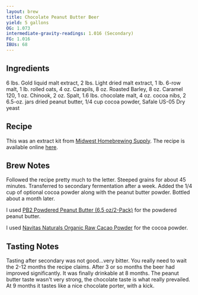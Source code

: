 ```yaml
---
layout: brew
title: Chocolate Peanut Butter Beer
yield: 5 gallons
OG: 1.073
intermediate-gravity-readings: 1.016 (Secondary)
FG: 1.016
IBUs: 68
---
```


## Ingredients
6 lbs. Gold liquid malt extract, 2 lbs. Light dried malt extract, 1 lb. 6-row malt, 1 lb. rolled oats, 4 oz. Carapils, 8 oz. Roasted Barley, 8 oz. Caramel 120, 1 oz. Chinook, 2 oz. Spalt, 1.6 lbs. chocolate malt, 4 oz. cocoa nibs, 2 6.5-oz. jars dried peanut butter, 1/4 cup cocoa powder, Safale US-05 Dry yeast

## Recipe
This was an extract kit from [Midwest Homebrewing Supply](http://www.midwestsupplies.com/chocolate-covered-beavr-nutz-beer-kit.html).  The recipe is available online [here](http://www.midwestsupplies.com/media/downloads/431/BEAVR%20Nutz%20Instructions%20v.2.pdf).

## Brew Notes
Followed the recipe pretty much to the letter. Steeped grains for about 45 minutes.  Transferred to secondary fermentation after a week.  Added the 1/4 cup of optional cocoa powder along with the peanut butter powder.  Bottled about a month later.

I used <a href="http://www.amazon.com/gp/product/B00B40WZXA/ref=as_li_tl?ie=UTF8&camp=1789&creative=390957&creativeASIN=B00B40WZXA&linkCode=as2&tag=zombiest-20&linkId=LHMCMT36V3YZOKW5">PB2 Powdered Peanut Butter (6.5 oz/2-Pack)</a> for the powdered peanut butter.

I used <a href="http://www.amazon.com/gp/product/B001E5E0Y2/ref=as_li_tl?ie=UTF8&camp=1789&creative=390957&creativeASIN=B001E5E0Y2&linkCode=as2&tag=zombiest-20&linkId=KYHZYACDNFH2365K">Navitas Naturals Organic Raw Cacao Powder</a> for the cocoa powder.

## Tasting Notes
Tasting after secondary was not good...very bitter.  You really need to wait the 2-12 months the recipe claims.  After 3 or so months the beer had improved significantly.  It was finally drinkable at 8 months.  The peanut butter taste wasn't very strong, the chocolate taste is what really prevailed.  At 9 months it tastes like a nice chocolate porter, with a kick.
